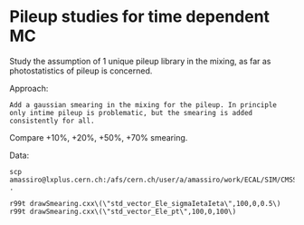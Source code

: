 Pileup studies for time dependent MC
====

Study the assumption of 1 unique pileup library in the mixing, as far as photostatistics of pileup is concerned.

Approach:

    Add a gaussian smearing in the mixing for the pileup. In principle only intime pileup is problematic, but the smearing is added consistently for all.
    
Compare +10%, +20%, +50%, +70% smearing.

Data:

    scp amassiro@lxplus.cern.ch:/afs/cern.ch/user/a/amassiro/work/ECAL/SIM/CMSSW_11_1_0_pre4/src/ECALValidation/EcalSIM/Generation/test.*perc.root   .
    
    r99t drawSmearing.cxx\(\"std_vector_Ele_sigmaIetaIeta\",100,0,0.5\)
    r99t drawSmearing.cxx\(\"std_vector_Ele_pt\",100,0,100\)
    
    



